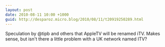 ```yaml
---
layout: post
date: 2010-08-11 10:00 +1000
guid: http://desparoz.micro.blog/2010/08/11/t20919250289.html
---
```

Speculation by @tipb and others that AppleTV will be renamed iTV. Makes sense, but isn't there a little problem with a UK network named ITV?

